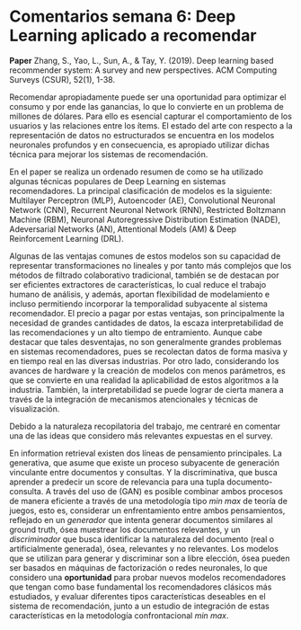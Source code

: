 # Comentarios semana 6: Deep Learning aplicado a recomendar

**Paper** Zhang, S., Yao, L., Sun, A., & Tay, Y. (2019). Deep learning based recommender system: A survey and new perspectives. ACM Computing Surveys (CSUR), 52(1), 1-38.

Recomendar apropiadamente puede ser una oportunidad para optimizar el consumo y por ende las ganancias, lo que lo convierte en un problema de millones de dólares. Para ello es esencial capturar el comportamiento de los usuarios y las relaciones entre los ítems. El estado del arte con respecto a la representación de datos no estructurados se encuentra en los modelos neuronales profundos y en consecuencia, es apropiado utilizar dichas técnica para mejorar los sistemas de recomendación.

En el paper se realiza un ordenado resumen de como se ha utilizado algunas técnicas populares de Deep Learning en sistemas recomendadores. La principal clasificación de modelos es la siguiente: Multilayer Perceptron (MLP), Autoencoder (AE), Convolutional Neuronal Network (CNN), Recurrent Neuronal Network (RNN), Restricted Boltzmann Machine (RBM), Neuronal Autoregressive Distribution Estimation (NADE), Adeversarial Networks (AN), Attentional Models (AM) & Deep Reinforcement Learning (DRL).

Algunas de las ventajas comunes de estos modelos son su capacidad de representar transformaciones no lineales y por tanto más complejos que los métodos de filtrado colaborativo tradicional, también se de destacan por ser eficientes extractores de características, lo cual reduce el trabajo humano de análisis, y además,  aportan flexibilidad de modelamiento e incluso permitiendo incorporar la temporalidad subyacente al sistema recomendador. El precio a pagar por estas ventajas, son principalmente la necesidad de grandes cantidades de datos, la escaza interpretabilidad de las recomendaciones y un alto tiempo de entramiento. Aunque cabe destacar que tales desventajas, no son generalmente grandes problemas en sistemas recomendadores, pues se recolectan datos de forma masiva y en tiempo real en las diversas industrias. Por otro lado, considerando los avances de hardware y la creación de modelos con menos parámetros, es que se convierte en una realidad la aplicabilidad de estos algoritmos a la industria. También, la interpretabilidad se puede lograr de cierta manera a través de la integración de mecanismos atencionales y técnicas de visualización. 

Debido a la naturaleza recopilatoria del trabajo, me centraré en comentar una de las ideas que considero más relevantes expuestas en el survey.

En information retrieval existen dos líneas de pensamiento principales. La generativa, que asume que existe un proceso subyacente de generación vinculante entre documentos y consultas. Y la discriminativa, que busca aprender a predecir un score de relevancia para una tupla documento-consulta. A través del uso de (GAN) es posible combinar ambos procesos de manera eficiente a través de una metodología tipo *min max* de teoría de juegos, esto es, considerar un enfrentamiento entre ambos pensamientos, reflejado en un *generador* que intenta generar documentos similares al ground truth, ósea muestrear los documentos relevantes, y un *discriminador* que busca identificar la naturaleza del documento (real o artificialmente generada), ósea, relevantes y no relevantes. Los modelos que se utilizan para generar y discriminar son a libre elección, ósea pueden ser basados en máquinas de factorización o redes neuronales, lo que considero una **oportunidad** para probar nuevos modelos recomendadores que tengan como base fundamental los recomendadores clásicos más estudiados, y evaluar diferentes tipos características deseables en el sistema de recomendación, junto a un estudio de integración de estas características en la metodología confrontacional *min max*.
